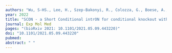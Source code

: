 ```yaml
---
authors: "Wu, S-HS., Lee, H., Szep-Bakonyi, R., Colozza, G., Boese, A., **Gert, KR.**, Hallay, N., Lee, J-H., Kim, J., Zhu, Y., Pilat-Carotta, S., Hohenstein, P., Theussl, HC., **Pauli, A.**, Koo, BK."
year: 2022
title: "SCON - a Short Conditional intrON for conditional knockout with one-step zygote injection"
journal: Exp Mol Med
pages: "(bioRxiv 2021: 10.1101/2021.05.09.443220)"
doi: "10.1101/2021.05.09.443220"
pubmed: 
abstract: " "
---
```


